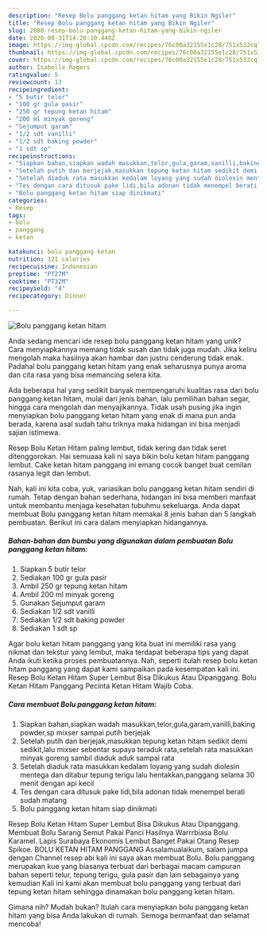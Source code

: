 ```yaml
---
description: "Resep Bolu panggang ketan hitam yang Bikin Ngiler"
title: "Resep Bolu panggang ketan hitam yang Bikin Ngiler"
slug: 2088-resep-bolu-panggang-ketan-hitam-yang-bikin-ngiler
date: 2020-08-31T14:28:10.448Z
image: https://img-global.cpcdn.com/recipes/76c00a32155e1c28/751x532cq70/bolu-panggang-ketan-hitam-foto-resep-utama.jpg
thumbnail: https://img-global.cpcdn.com/recipes/76c00a32155e1c28/751x532cq70/bolu-panggang-ketan-hitam-foto-resep-utama.jpg
cover: https://img-global.cpcdn.com/recipes/76c00a32155e1c28/751x532cq70/bolu-panggang-ketan-hitam-foto-resep-utama.jpg
author: Isabelle Rogers
ratingvalue: 5
reviewcount: 13
recipeingredient:
- "5 butir telor"
- "100 gr gula pasir"
- "250 gr tepung ketan hitam"
- "200 ml minyak goreng"
- "Sejumput garam"
- "1/2 sdt vanilli"
- "1/2 sdt baking powder"
- "1 sdt sp"
recipeinstructions:
- "Siapkan bahan,siapkan wadah masukkan,telor,gula,garam,vanilli,baking powder,sp mixser sampai putih berjejak"
- "Setelah putih dan berjejak,masukkan tepung ketan hitam sedikit demi sedikit,lalu mixser sebentar supaya teraduk rata,setelah rata masukkan minyak goreng sambil diaduk aduk sampai rata"
- "Setelah diaduk rata masukkan kedalam loyang yang sudah diolesin mentega dan ditabur tepung terigu lalu hentakkan,panggang selama 30 menit dengan api kecil"
- "Tes dengan cara ditusuk pake lidi,bila adonan tidak menempel berati sudah matang"
- "Bolu panggang ketan hitam siap dinikmati"
categories:
- Resep
tags:
- bolu
- panggang
- ketan

katakunci: bolu panggang ketan 
nutrition: 121 calories
recipecuisine: Indonesian
preptime: "PT27M"
cooktime: "PT32M"
recipeyield: "4"
recipecategory: Dinner

---
```



![Bolu panggang ketan hitam](https://img-global.cpcdn.com/recipes/76c00a32155e1c28/751x532cq70/bolu-panggang-ketan-hitam-foto-resep-utama.jpg)

Anda sedang mencari ide resep bolu panggang ketan hitam yang unik? Cara menyiapkannya memang tidak susah dan tidak juga mudah. Jika keliru mengolah maka hasilnya akan hambar dan justru cenderung tidak enak. Padahal bolu panggang ketan hitam yang enak seharusnya punya aroma dan cita rasa yang bisa memancing selera kita.

Ada beberapa hal yang sedikit banyak mempengaruhi kualitas rasa dari bolu panggang ketan hitam, mulai dari jenis bahan, lalu pemilihan bahan segar, hingga cara mengolah dan menyajikannya. Tidak usah pusing jika ingin menyiapkan bolu panggang ketan hitam yang enak di mana pun anda berada, karena asal sudah tahu triknya maka hidangan ini bisa menjadi sajian istimewa.

Resep Bolu Ketan Hitam paling lembut, tidak kering dan tidak seret ditenggorokan. Hai semuaaa kali ni saya bikin bolu ketan hitam panggang lembut. Cake ketan hitam panggang ini emang cocok banget buat cemilan rasanya legit dan lembut.


Nah, kali ini kita coba, yuk, variasikan bolu panggang ketan hitam sendiri di rumah. Tetap dengan bahan sederhana, hidangan ini bisa memberi manfaat untuk membantu menjaga kesehatan tubuhmu sekeluarga. Anda dapat membuat Bolu panggang ketan hitam memakai 8 jenis bahan dan 5 langkah pembuatan. Berikut ini cara dalam menyiapkan hidangannya.

<!--inarticleads1-->

##### Bahan-bahan dan bumbu yang digunakan dalam pembuatan Bolu panggang ketan hitam:

1. Siapkan 5 butir telor
1. Sediakan 100 gr gula pasir
1. Ambil 250 gr tepung ketan hitam
1. Ambil 200 ml minyak goreng
1. Gunakan Sejumput garam
1. Sediakan 1/2 sdt vanilli
1. Sediakan 1/2 sdt baking powder
1. Sediakan 1 sdt sp


Agar bolu ketan hitam panggang yang kita buat ini memiliki rasa yang nikmat dan tekstur yang lembut, maka terdapat beberapa tips yang dapat Anda ikuti ketika proses pembuatannya. Nah, seperti itulah resep bolu ketan hitam panggang yang dapat kami sampaikan pada kesempatan kali ini. Resep Bolu Ketan Hitam Super Lembut Bisa Dikukus Atau Dipanggang. Bolu Ketan Hitam Panggang Pecinta Ketan Hitam Wajib Coba. 

<!--inarticleads2-->

##### Cara membuat Bolu panggang ketan hitam:

1. Siapkan bahan,siapkan wadah masukkan,telor,gula,garam,vanilli,baking powder,sp mixser sampai putih berjejak
1. Setelah putih dan berjejak,masukkan tepung ketan hitam sedikit demi sedikit,lalu mixser sebentar supaya teraduk rata,setelah rata masukkan minyak goreng sambil diaduk aduk sampai rata
1. Setelah diaduk rata masukkan kedalam loyang yang sudah diolesin mentega dan ditabur tepung terigu lalu hentakkan,panggang selama 30 menit dengan api kecil
1. Tes dengan cara ditusuk pake lidi,bila adonan tidak menempel berati sudah matang
1. Bolu panggang ketan hitam siap dinikmati


Resep Bolu Ketan Hitam Super Lembut Bisa Dikukus Atau Dipanggang. Membuat Bolu Sarang Semut Pakai Panci Hasilnya Warrrbiasa Bolu Karamel. Lapis Surabaya Ekonomis Lembut Banget Pakai Otang Resep Spikoe. BOLU KETAN HITAM PANGGANG Assalamualaikum, salam jumpa dengan Channel resep abi kali ini saya akan membuat Bolu. Bolu panggang merupakan kue yang biasanya terbuat dari berbagai macam campuran bahan seperti telur, tepung terigu, gula pasir dan lain sebagainya yang kemudian Kali ini kami akan membuat bolu panggang yang terbuat dari tepung ketan hitam sehingga dinamakan bolu panggang ketan hitam. 

Gimana nih? Mudah bukan? Itulah cara menyiapkan bolu panggang ketan hitam yang bisa Anda lakukan di rumah. Semoga bermanfaat dan selamat mencoba!
